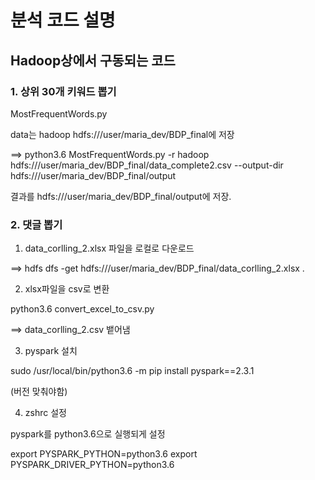 # 분석 코드 설명
## Hadoop상에서 구동되는 코드
### 1. 상위 30개 키워드 뽑기
MostFrequentWords.py

data는 hadoop hdfs:///user/maria_dev/BDP_final에 저장

==> python3.6 MostFrequentWords.py -r hadoop hdfs:///user/maria_dev/BDP_final/data_complete2.csv --output-dir hdfs:///user/maria_dev/BDP_final/output

결과를 hdfs:///user/maria_dev/BDP_final/output에 저장.

### 2. 댓글 뽑기
1) data_corlling_2.xlsx 파일을 로컬로 다운로드

==> hdfs dfs -get hdfs:///user/maria_dev/BDP_final/data_corlling_2.xlsx .

2) xlsx파일을 csv로 변환

python3.6 convert_excel_to_csv.py

==> data_corlling_2.csv 뱉어냄

3) pyspark 설치

sudo /usr/local/bin/python3.6 -m pip install pyspark==2.3.1


(버전 맞춰야함)

4) zshrc 설정

pyspark를 python3.6으로 실행되게 설정

export PYSPARK_PYTHON=python3.6
export PYSPARK_DRIVER_PYTHON=python3.6